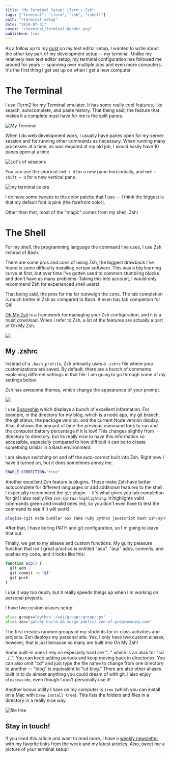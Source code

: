 ```yaml
---
title: "My Terminal Setup: iTerm + Zsh"
tags: ["terminal", "iterm", "zsh", "zshell"]
path: "/terminal-setup"
date: "2018-07-31"
cover: "/terminal/terminal-header.png"
published: true
---
```

As a follow up to my [post](https://zen-of-programming.com/vs-code-setup/) on my text editor setup, I wanted to write about the other key part of my development setup -- my terminal. Unlike my relatively new text editor setup, my terminal configuration has followed me around for years -- spanning over multiple jobs and even more computers. It's the first thing I get set up on when I get a new computer

# The Terminal

I use iTerm2 for my Terminal emulator. It has some really cool features, like search, autocomplete, and paste history. That being said, the feature that makes it a complete must have for me is the split panes. 

![My Terminal](/terminal/terminal.png)

When I do web development work, I usually have panes open for my server session and for running other commands as necessary. When running many processes at a time, as was required at my old job, I would easily have 10 panes open at a time

![Lot's of sessions](/terminal/lots-of-sessions.png)

You can use the shortcut `cmd + d` for a new pane horizontally, and `cmd + shift + d` for a new vertical pane.

![my terminal colors](/terminal/color-settings.png)

I do have some tweaks to the color palette that I use -- I think the biggest is that my default font is pink (the forefront color).

Other than that, most of the "magic" comes from my shell, Zsh!

# The Shell

For my shell, the programming language the command line uses, I use Zsh instead of Bash. 

There are some pros and cons of using Zsh, the biggest drawback I've found is some difficulty installing certain software. This was a big learning curve at first, but over time I've gotten used to common stumbling blocks and don't have as many problems. Taking this into account, I would only recommend Zsh for experienced shell users!

That being said, the pros for me far outweigh the cons. The tab completion is much better in Zsh as compared to Bash. It even has tab completion for Git! 

[Oh My Zsh](https://github.com/robbyrussell/oh-my-zsh) is a framework for managing your Zsh configuration, and it is a must download. When I refer to Zsh, a lot of the features are actually a part of Oh My Zsh.

![](/terminal/tab-completion.png)

## My .zshrc

Instead of a `.bash_profile`, Zsh primarily uses a `.zshrc` file where your customizations are saved. By default, there are a bunch of comments explaining different settings in that file. I am going to go through some of my settings below.

Zsh has awesome themes, which change the appearance of your prompt. 

![](/terminal/prompt.png)

I use [Spaceship](https://github.com/denysdovhan/spaceship-prompt) which displays a bunch of excellent information. For example, in the directory for my blog, which is a node app, my git branch, the git status, the package version, and the current Node version display. Also, it shows the amount of time the previous command took to run and the computer battery percentage if it is low! This changes slightly from directory to directory, but its really nice to have this information so accessible, especially compared to how difficult it can be to create something similar in a Bash environment.

I am always switching on and off the auto-correct built into Zsh. Right now I have it turned on, but it does sometimes annoy me.

```bash
ENABLE_CORRECTION="true"
```

Another excellent Zsh feature is plugins. These make Zsh have better autocomplete for different languages or add additional features to the shell. I especially recommend the `git` plugin -- it's what gives you tab completion for git! I also really like `zsh-syntax-highlighting`. It highlights valid commands green and invalid ones red, so you don't even have to test the command to see if it will work!

```bash
plugins=(git node bundler osx rake ruby python javascript bash zsh-syntax-highlighting)
```

After that, I have boring PATH and git configuration, so I'm going to leave that out.

Finally, we get to my aliases and custom functions. My guilty pleasure function that isn't great practice is entitled "acp". "acp" adds, commits, and pushes my code, and it looks like this:

```bash
function acp() {
  git add .
  git commit -m "$1"
  git push
}
```

I use it way too much, but it really speeds things up when I'm working on personal projects.

I have two custom aliases setup:

```bash
alias groups="python ~/wdi/groupr/groupr.py"
alias zen="gatsby build && surge public/ zen-of-programming.com"
```

The first creates random groups of my students for in-class activities and projects. Zen deploys my personal site. Yes, I only have two custom aliases; however, that is just because so many are built into Oh My Zsh!

Some built-in ones I rely on especially hard are "..." which is an alias for "cd ../..". You can keep adding periods and keep moving back in directories. You can also omit "cd" and just type the file name to change from one directory to another -- "blog" is equivalent to "cd blog." There are also other aliases built in to do almost anything you could dream of with git. I also enjoy `please=sudo`, even though I don't personally use it!

Another bonus utility I have on my computer is `tree` (which you can install on a Mac with `brew install tree`). This lists the folders and files in a directory in a really nice way.

![file tree](/terminal/tree.png)

## Stay in touch!

If you liked this article and want to read more, I have a [weekly newsletter](https://tinyletter.com/ali_writes_code) with my favorite links from the week and my latest articles. Also, [tweet](https://twitter.com/aspittel) me a picture of your terminal setup!
